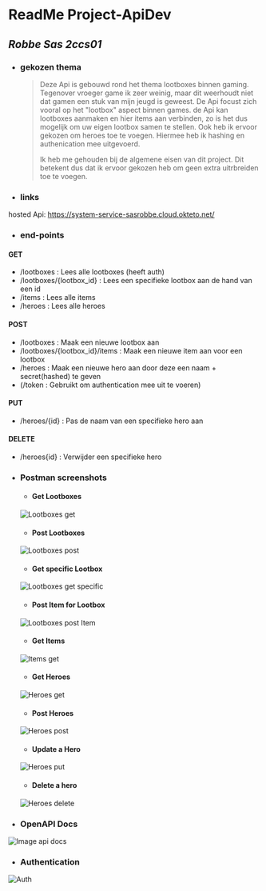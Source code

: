 # **ReadMe Project-ApiDev**
## _Robbe Sas 2ccs01_
* ### gekozen thema
  > Deze Api is gebouwd rond het thema lootboxes binnen gaming. Tegenover vroeger game ik zeer weinig, maar dit weerhoudt niet dat gamen een stuk van mijn jeugd is geweest. De Api focust zich vooral op het "lootbox" aspect binnen games. de Api kan lootboxes aanmaken en hier items aan verbinden, zo is het dus mogelijk om uw eigen lootbox samen te stellen. Ook heb ik ervoor gekozen om heroes toe te voegen. Hiermee heb ik hashing en authenication mee uitgevoerd.
  >
  > Ik heb me gehouden bij de algemene eisen van dit project. Dit betekent dus dat ik ervoor gekozen heb om geen extra uitrbreiden toe te voegen.

* ### links
hosted Api: https://system-service-sasrobbe.cloud.okteto.net/

* ### end-points
#### GET
  * /lootboxes : Lees alle lootboxes (heeft auth)
  * /lootboxes/{lootbox_id} : Lees een specifieke lootbox aan de hand van een id
  * /items : Lees alle items
  * /heroes : Lees alle heroes
#### POST
  * /lootboxes : Maak een nieuwe lootbox aan
  * /lootboxes/{lootbox_id}/items : Maak een nieuwe item aan voor een lootbox
  * /heroes : Maak een nieuwe hero aan door deze een naam + secret(hashed) te geven
  * (/token : Gebruikt om authentication mee uit te voeren)
#### PUT
  * /heroes/{id} : Pas de naam van een specifieke hero aan
#### DELETE
  * /heroes{id} : Verwijder een specifieke hero

* ### Postman screenshots
  * #### Get Lootboxes
  ![Lootboxes get]()
  * #### Post Lootboxes
  ![Lootboxes post](https://i.imgur.com/K2wA3l5.png)
  * #### Get specific Lootbox
  ![Lootboxes get specific](https://i.imgur.com/w34ReYx.png)
  * #### Post Item for Lootbox
  ![Lootboxes post Item]()
  * #### Get Items
  ![Items get]()
  * #### Get Heroes
  ![Heroes get]()
  * #### Post Heroes
  ![Heroes post]()
  * #### Update a Hero
  ![Heroes put]()
  * #### Delete a hero
  ![Heroes delete]()
  
* ### OpenAPI Docs
![Image api docs](https://i.imgur.com/zG1mp95.png)

* ### Authentication
![Auth](https://i.imgur.com/clfpQ8x.png)
